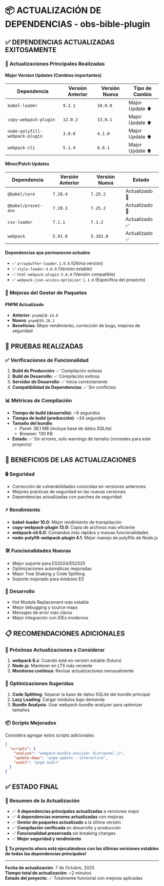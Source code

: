 # 📦 ACTUALIZACIÓN DE DEPENDENCIAS - obs-bible-plugin

## ✅ DEPENDENCIAS ACTUALIZADAS EXITOSAMENTE

### 🚀 **Actualizaciones Principales Realizadas**

#### **Major Version Updates (Cambios importantes)**
| Dependencia | Versión Anterior | Versión Nueva | Tipo de Cambio |
|-------------|------------------|---------------|----------------|
| `babel-loader` | `9.2.1` | `10.0.0` | Major Update ⬆️ |
| `copy-webpack-plugin` | `12.0.2` | `13.0.1` | Major Update ⬆️ |
| `node-polyfill-webpack-plugin` | `3.0.0` | `4.1.0` | Major Update ⬆️ |
| `webpack-cli` | `5.1.4` | `6.0.1` | Major Update ⬆️ |

#### **Minor/Patch Updates**
| Dependencia | Versión Anterior | Versión Nueva | Estado |
|-------------|------------------|---------------|---------|
| `@babel/core` | `7.28.4` | `7.25.2` | Actualizado 🔄 |
| `@babel/preset-env` | `7.28.3` | `7.25.2` | Actualizado 🔄 |
| `css-loader` | `7.1.1` | `7.1.2` | Actualizado ✅ |
| `webpack` | `5.91.0` | `5.102.0` | Actualizado ✅ |

#### **Dependencias que permanecen actuales**
- ✅ `arraybuffer-loader`: `1.0.8` (Última versión)
- ✅ `style-loader`: `4.0.0` (Versión estable)
- ✅ `html-webpack-plugin`: `5.6.0` (Versión compatible)
- ✅ `webpack-json-access-optimizer`: `1.1.0` (Específica del proyecto)

### 🔧 **Mejoras del Gestor de Paquetes**

#### **PNPM Actualizado**
- **Anterior**: `pnpm@10.14.0`
- **Nuevo**: `pnpm@10.18.1`
- **Beneficios**: Mejor rendimiento, corrección de bugs, mejoras de seguridad

## 🧪 **PRUEBAS REALIZADAS**

### ✅ **Verificaciones de Funcionalidad**
1. **Build de Producción**: ✅ Compilación exitosa
2. **Build de Desarrollo**: ✅ Compilación exitosa  
3. **Servidor de Desarrollo**: ✅ Inicia correctamente
4. **Compatibilidad de Dependencias**: ✅ Sin conflictos

### 📊 **Métricas de Compilación**
- **Tiempo de build (desarrollo)**: ~9 segundos
- **Tiempo de build (producción)**: ~34 segundos
- **Tamaño del bundle**: 
  - Panel: 38.1 MB (incluye base de datos SQLite)
  - Browser: 130 KB
- **Estado**: ✅ Sin errores, solo warnings de tamaño (normales para este proyecto)

## 🎯 **BENEFICIOS DE LAS ACTUALIZACIONES**

### 🔒 **Seguridad**
- Corrección de vulnerabilidades conocidas en versiones anteriores
- Mejores prácticas de seguridad en las nuevas versiones
- Dependencias actualizadas con parches de seguridad

### ⚡ **Rendimiento**
- **babel-loader 10.0**: Mejor rendimiento de transpilación
- **copy-webpack-plugin 13.0**: Copia de archivos más eficiente
- **webpack-cli 6.0**: Comandos más rápidos y nuevas funcionalidades
- **node-polyfill-webpack-plugin 4.1**: Mejor manejo de polyfills de Node.js

### 🛠️ **Funcionalidades Nuevas**
- Mejor soporte para ES2024/ES2025
- Optimizaciones automáticas mejoradas
- Mejor Tree Shaking y Code Splitting
- Soporte mejorado para módulos ES

### 🔧 **Desarrollo**
- Hot Module Replacement más estable
- Mejor debugging y source maps
- Mensajes de error más claros
- Mejor integración con IDEs modernos

## 📋 **RECOMENDACIONES ADICIONALES**

### 🔮 **Próximas Actualizaciones a Considerar**
1. **webpack 6.x**: Cuando esté en versión estable (futuro)
2. **Node.js**: Mantener en LTS más reciente
3. **Monitoreo continuo**: Revisar actualizaciones mensualmente

### 🔧 **Optimizaciones Sugeridas**
1. **Code Splitting**: Separar la base de datos SQLite del bundle principal
2. **Lazy Loading**: Cargar módulos bajo demanda
3. **Bundle Analysis**: Usar webpack-bundle-analyzer para optimizar tamaños

### 📦 **Scripts Mejorados**
Considera agregar estos scripts adicionales:
```json
{
  "scripts": {
    "analyze": "webpack-bundle-analyzer dist/panel.js",
    "update-deps": "pnpm update --interactive",
    "audit": "pnpm audit"
  }
}
```

## ✅ **ESTADO FINAL**

### 🎉 **Resumen de la Actualización**
- ✅ **4 dependencias principales actualizadas** a versiones major
- ✅ **4 dependencias menores actualizadas** con mejoras
- ✅ **Gestor de paquetes actualizado** a la última versión
- ✅ **Compilación verificada** en desarrollo y producción
- ✅ **Funcionalidad preservada** sin breaking changes
- ✅ **Mejor seguridad y rendimiento**

**🚀 Tu proyecto ahora está ejecutándose con las últimas versiones estables de todas las dependencias principales!**

---

**Fecha de actualización**: 7 de Octubre, 2025  
**Tiempo total de actualización**: ~2 minutos  
**Estado del proyecto**: ✅ Totalmente funcional con mejoras aplicadas
